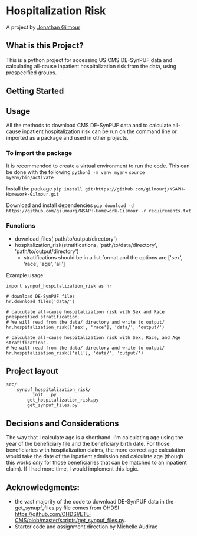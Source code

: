 # Hospitalization Risk

A project by [Jonathan Gilmour](https://gilmourj.github.io/)

## What is this Project?
This is a python project for accessing US CMS DE-SynPUF data and calculating all-cause inpatient hospitalization risk from the data, using prespecified groups.

## Getting Started


## Usage
All the methods to download CMS DE-SynPUF data and to calculate all-cause inpatient hospitalization risk can be run on the command line or imported as a package and used in other projects.

### To import the package
It is recommended to create a virtual environment to run the code. This can be done with the following
`python3 -m venv myenv`
`source myenv/bin/activate`

Install the package
`pip install git+https://github.com/gilmourj/NSAPH-Homework-Gilmour.git`


Download and install dependencies
`pip download -d https://github.com/gilmourj/NSAPH-Homework-Gilmour -r requirements.txt`

### Functions
* download_files('path/to/output/directory')
* hospitalization_risk(stratifications, 'path/to/data/directory', 'path/to/output/directory')
    * stratifications should be in a list format and the options are ['sex', 'race', 'age', 'all']

Example usage:
```
import synpuf_hospitalization_risk as hr

# download DE-SynPUF files
hr.download_files('data/')

# calculate all-cause hospitalization risk with Sex and Race prespecified stratification. 
# We will read from the data/ directory and write to output/
hr.hospitalization_risk(['sex', 'race'], 'data/', 'output/')

# calculate all-cause hospitalization risk with Sex, Race, and Age stratifications. 
# We will read from the data/ directory and write to output/
hr.hospitalization_risk(['all'], 'data/', 'output/')
```

## Project layout

    src/
        synpuf_hospitalization_risk/
            __init__.py
            get_hospitalization_risk.py
            get_synpuf_files.py

## Decisions and Considerations
The way that I calculate age is a shorthand. I'm calculating age using the year of the beneficiary file and the beneficiary birth date. For those beneficiaries with hospitalization claims, the more correct age calculation would take the date of the inpatient admission and calculate age (though this works _only_ for those beneficiaries that can be matched to an inpatient claim). If I had more time, I would implement this logic.


## Acknowledgments: 
* the vast majority of the code to download DE-SynPUF data in the get_synupf_files.py file comes from OHDSI https://github.com/OHDSI/ETL-CMS/blob/master/scripts/get_synpuf_files.py.
* Starter code and assignment direction by Michelle Audirac